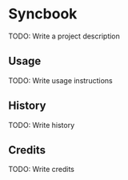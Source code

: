 # Syncbook

TODO: Write a project description

## Usage

TODO: Write usage instructions

## History

TODO: Write history

## Credits

TODO: Write credits
